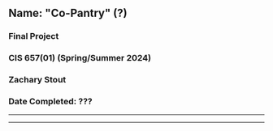 ## Name: "Co-Pantry" (?)

### Final Project
### CIS 657(01) (Spring/Summer 2024)
### Zachary Stout
### Date Completed: ???


---------------------------------------------------
---------------------------------------------------


